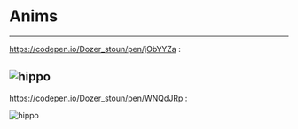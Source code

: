 # Anims
---------------------------------------------------------------------

https://codepen.io/Dozer_stoun/pen/jObYYZa :

![hippo](https://media.giphy.com/media/QYp83a7LgswKUsXIGR/giphy.gif)
---------------------------------------------------------------------
https://codepen.io/Dozer_stoun/pen/WNQdJRp :

![hippo](https://media.giphy.com/media/ii82TjWxmwCY3esqlM/giphy.gif)
